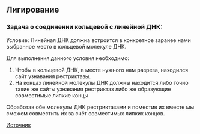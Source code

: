 ## Лигирование

### Задача о соединении кольцевой с линейной ДНК:

Условие:
Линейная ДНК должна встроится в конкретное заранее нами выбранное место в кольцевой молекуле ДНК.

Для выполнения данного условия необходимо: 
1. Чтобы в кольцевой ДНК, в месте нужного нам разреза, находился сайт узнавания рестриктазы.
1. На концах линейной молекулы ДНК должны находится либо точно такие же сайты узнавания рестриктаз либо же образующие совместимые липкие концы

Обработав обе молекулы ДНК рестриктазами и поместив их вместе мы сможем совместить их за счёт совместимых липких концов.

[Источник](https://stepik.org/lesson/11329/step/1?unit=2439)